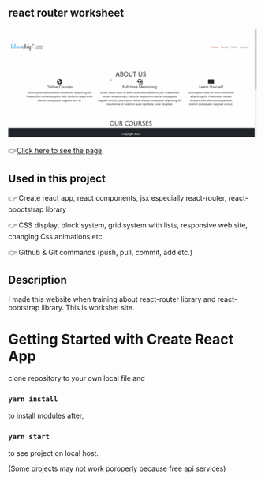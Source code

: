 ## react router worksheet
![Animation](https://github.com/bbluechip/react-router-site/blob/master/react-router%20site.gif)


👉[Click here to see the page](https://react-router-site.vercel.app/)


## Used in this project
👉 Create react app, react components, jsx especially react-router, react-boootstrap library .

👉 CSS display, block system, grid system with lists, responsive web site, changing Css animations etc.

👉 Github & Git commands (push, pull, commit, add etc.)

## Description
I made this website when training about react-router library and react-bootstrap library. This is workshet site.

# Getting Started with Create React App
clone repository to your own local file and

### `yarn install`

to install modules after,

### `yarn start`

to see project on local host. 

(Some projects may not work poroperly because free api services)
